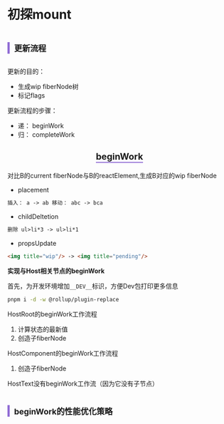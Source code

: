 # 初探mount

<h2  style="font-size: 18px; display: inline-block; padding-left: 10px; border-left: 5px solid rgb(145, 109, 213); font-weight:bold;">更新流程</h2>

更新的目的：

- 生成wip fiberNode树
- 标记flags

更新流程的步骤：

- 递： beginWork
- 归： completeWork

<h3 style="text-align:center;  font-size: 20px;font-weight: bold;"><span style="border-bottom: 2px solid rgb(145, 109,213);">beginWork</span></h3>

对比B的current fiberNode与B的reactElement,生成B对应的wip fiberNode

- placement

```md
插入： a -> ab 移动： abc -> bca
```

- childDeltetion

```md
删除 ul>li*3 -> ul>li*1
```



- propsUpdate

```md
<img title="wip"/> -> <img title="pending"/>
```

__实现与Host相关节点的beginWork__

首先，为开发环境增加`__DEV__`标识，方便Dev包打印更多信息

```bash
pnpm i -d -w @rollup/plugin-replace
```



HostRoot的beginWork工作流程

1. 计算状态的最新值
2. 创造子fiberNode

HostComponent的beginWork工作流程

1. 创造子fiberNode

HostText没有beginWork工作流（因为它没有子节点）

<h2  style="font-size: 18px; display: inline-block; padding-left: 10px; border-left: 5px solid rgb(145, 109, 213); font-weight:bold;">beginWork的性能优化策略</h2>
